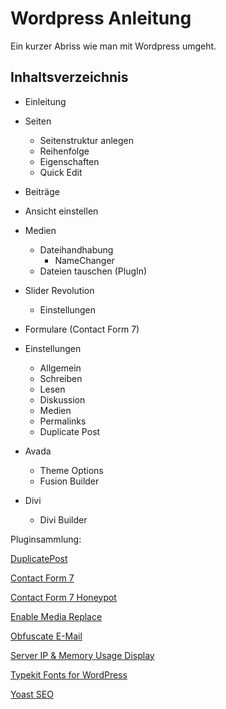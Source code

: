 # Wordpress Anleitung

Ein kurzer Abriss wie man mit Wordpress umgeht.

## Inhaltsverzeichnis

* Einleitung

* Seiten
  * Seitenstruktur anlegen
  * Reihenfolge
  * Eigenschaften
  * Quick Edit
* Beiträge
* Ansicht einstellen
* Medien
  * Dateihandhabung
    * NameChanger
  * Dateien tauschen \(PlugIn\)
* Slider Revolution
  * Einstellungen
* Formulare \(Contact Form 7\)
* Einstellungen
  * Allgemein
  * Schreiben
  * Lesen
  * Diskussion
  * Medien
  * Permalinks
  * Duplicate Post
* Avada
  * Theme Options
  * Fusion Builder
* Divi
  * Divi Builder





Pluginsammlung:

[DuplicatePost](https://wordpress.org/plugins/duplicate-post/)

[Contact Form 7](https://wordpress.org/plugins/contact-form-7/)

[Contact Form 7 Honeypot](https://wordpress.org/plugins/contact-form-7-honeypot/)

[Enable Media Replace](https://wordpress.org/plugins/enable-media-replace/)

[Obfuscate E-Mail](https://wordpress.org/plugins/obfuscate-email/)

[S](https://wordpress.org/plugins/server-ip-memory-usage/)[erver IP & Memory Usage Display](https://wordpress.org/plugins/server-ip-memory-usage/)

[Typekit Fonts for WordPress](https://wordpress.org/plugins/typekit-fonts-for-wordpress/)

[Yoast SEO](https://wordpress.org/plugins/wordpress-seo/)




